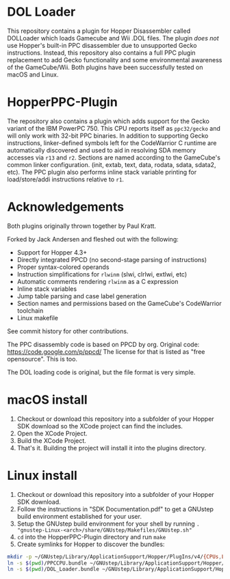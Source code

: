 # DOL Loader
This repository contains a plugin for Hopper Disassembler called DOLLoader which loads Gamecube and Wii .DOL files. The plugin *does not* use Hopper's built-in PPC disassembler due to unsupported Gecko instructions. Instead, this repository also contains a full PPC plugin replacement to add Gecko functionality and some environmental awareness of the GameCube/Wii. Both plugins have been successfully tested on macOS and Linux.

# HopperPPC-Plugin
The repository also contains a plugin which adds support for the Gecko variant of the IBM PowerPC 750. This CPU reports itself as `ppc32/gecko` and will only work with 32-bit PPC binaries. In addition to supporting Gecko instructions, linker-defined symbols left for the CodeWarrior C runtime are automatically discovered and used to aid in resolving SDA memory accesses via `r13` and `r2`. Sections are named according to the GameCube's common linker configuration. (init, extab, text, data, rodata, sdata, sdata2, etc). The PPC plugin also performs inline stack variable printing for load/store/addi instructions relative to `r1`.

# Acknowledgements
Both plugins originally thrown together by Paul Kratt.

Forked by Jack Andersen and fleshed out with the following:
- Support for Hopper 4.3+
- Directly integrated PPCD (no second-stage parsing of instructions)
- Proper syntax-colored operands
- Instruction simplifications for `rlwinm` (slwi, clrlwi, extlwi, etc)
- Automatic comments rendering `rlwinm` as a C expression
- Inline stack variables
- Jump table parsing and case label generation
- Section names and permissions based on the GameCube's CodeWarrior toolchain
- Linux makefile

See commit history for other contributions.

The PPC disassembly code is based on PPCD by org.
Original code: https://code.google.com/p/ppcd/
The license for that is listed as "free opensource". This is too.

The DOL loading code is original, but the file format is very simple.

# macOS install
1. Checkout or download this repository into a subfolder of your Hopper SDK download so the XCode project can find the includes.
2. Open the XCode Project.
3. Build the XCode Project.
4. That's it. Building the project will install it into the plugins directory.

# Linux install
1. Checkout or download this repository into a subfolder of your Hopper SDK download.
2. Follow the instructions in "SDK Documentation.pdf" to get a GNUstep build environment established for your user.
3. Setup the GNUstep build environment for your shell by running `. "gnustep-Linux-<arch>/share/GNUstep/Makefiles/GNUstep.sh"`
4. `cd` into the HopperPPC-Plugin directory and run `make`
5. Create symlinks for Hopper to discover the bundles:
```sh
mkdir -p ~/GNUstep/Library/ApplicationSupport/Hopper/PlugIns/v4/{CPUs,Loaders,Tools}
ln -s $(pwd)/PPCCPU.bundle ~/GNUstep/Library/ApplicationSupport/Hopper/PlugIns/v4/CPUs/PPCCPU.hopperCPU
ln -s $(pwd)/DOL_Loader.bundle ~/GNUstep/Library/ApplicationSupport/Hopper/PlugIns/v4/Loaders/DOL_Loader.hopperLoader
```
